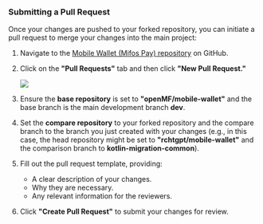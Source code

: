 ### **Submitting a Pull Request**

Once your changes are pushed to your forked repository, you can initiate a pull request to merge your changes into the main project:

1. Navigate to the [Mobile Wallet (Mifos Pay) repository](https://github.com/openMF/mobile-wallet) on GitHub.

2. Click on the **"Pull Requests"** tab and then click **"New Pull Request."**

   ![](https://user-images.githubusercontent.com/44428198/254533309-2df4dca7-aec3-4197-8b86-8b80988e08d7.png)

3. Ensure the **base repository** is set to **"openMF/mobile-wallet"** and the base branch is the main development branch **dev**.

4. Set the **compare repository** to your forked repository and the compare branch to the branch you just created with your changes (e.g., in this case, the head repository might be set to **"rchtgpt/mobile-wallet"** and the comparison branch to **kotlin-migration-common**).

5. Fill out the pull request template, providing:
   - A clear description of your changes.
   - Why they are necessary.
   - Any relevant information for the reviewers.

6. Click **"Create Pull Request"** to submit your changes for review.
